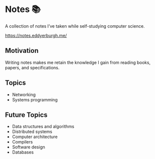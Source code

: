 # Notes 📚

A collection of notes I’ve taken while self-studying computer science.

https://notes.eddyerburgh.me/

## Motivation

Writing notes makes me retain the knowledge I gain from reading books, papers, and specifications.

## Topics

* Networking
* Systems programming

## Future Topics

- Data structures and algorithms
- Distributed systems
- Computer architecture
- Compilers
- Software design
- Databases
